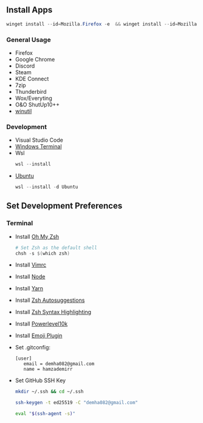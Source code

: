 ## Install Apps

```PowerShell
winget install --id=Mozilla.Firefox -e  && winget install --id=Mozilla.Firefox.DeveloperEdition -v "120.0b6" -e  && winget install --id=Microsoft.VisualStudioCode -e  && winget install --id=Google.Chrome -e  && winget install --id=Discord.Discord -e  && winget install --id=Valve.Steam -e && install --id=Microsoft.WindowsTerminal  -e && install --id=KDE.KDEConnect  -e && install --id=7zip.7zip  -e && install --id=OO-Software.ShutUp10  -e && install --id=Mozilla.Thunderbird  -e && install --id=Wox.Wox  -e && install -e --id voidtools.Everything
```

### General Usage

- Firefox
- Google Chrome
- Discord
- Steam
- KDE Connect
- 7zip
- Thunderbird
- Wox/Everyting
- O&O ShutUp10++
- [winutil](https://github.com/ChrisTitusTech/winutil?tab=readme-ov-file)
  
### Development

- Visual Studio Code
- [Windows Terminal](https://apps.microsoft.com/detail/9n0dx20hk701)
- Wsl
  ```PowerShell
  wsl --install
  ```
- [Ubuntu](https://apps.microsoft.com/detail/9pdxgncfsczv)
  ```PowerShell
  wsl --install -d Ubuntu
  ```

## Set Development Preferences

### Terminal

- Install [Oh My Zsh](https://ohmyz.sh)
  ```PowerShell
  # Set Zsh as the default shell
  chsh -s $(which zsh)
  ```
- Install [Vimrc](https://github.com/amix/vimrc)
- Install [Node](https://nodejs.org/en/)
- Install [Yarn](https://yarnpkg.com/en/docs/install)
- Install [Zsh Autosuggestions](https://github.com/zsh-users/zsh-autosuggestions/blob/master/INSTALL.md)
- Install [Zsh Syntax Highlighting](https://github.com/zsh-users/zsh-syntax-highlighting/blob/master/INSTALL.md)
- Install [Powerlevel10k](https://github.com/romkatv/powerlevel10k)
- Install [Emoji Plugin](https://github.com/ohmyzsh/ohmyzsh/tree/master/plugins/emoji)
- Set .gitconfig:
  ```
  [user]
     email = demha082@gmail.com
     name = hamzademirr
  ```

  
- Set GitHub SSH Key

  ```bash
  mkdir ~/.ssh && cd ~/.ssh
  ```

  ```bash
  ssh-keygen -t ed25519 -C "demha082@gmail.com"
  ```
  
  ```bash
  eval "$(ssh-agent -s)"
  ```
